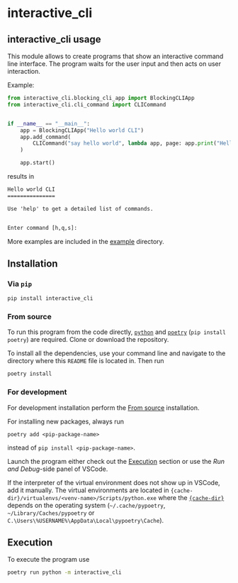# interactive_cli

## interactive_cli usage

This module allows to create programs that show an interactive command line interface. The program waits for the user input and then acts on user interaction.

Example:

```python
from interactive_cli.blocking_cli_app import BlockingCLIApp
from interactive_cli.cli_command import CLICommand


if __name__ == "__main__":
    app = BlockingCLIApp("Hello world CLI")
    app.add_command(
        CLICommand("say hello world", lambda app, page: app.print("Hello world"))
    )

    app.start()
```

results in

```txt
Hello world CLI
===============

Use 'help' to get a detailed list of commands.


Enter command [h,q,s]:
```

More examples are included in the [example](example/) directory.

## Installation

### Via `pip`

```bash
pip install interactive_cli
```

### From source
To run this program from the code directly, [`python`](https://www.python.org/) and [`poetry`](https://python-poetry.org/) (`pip install poetry`) are required. Clone or download the repository.

To install all the dependencies, use your command line and navigate to the directory where this `README` file is located in. Then run

```bash
poetry install
```

### For development

For development installation perform the [From source](#from-source) installation.

For installing new packages, always run
```
poetry add <pip-package-name>
```
instead of `pip install <pip-package-name>`.

Launch the program either check out the [Execution](#execution) section or use the *Run and Debug*-side panel of VSCode.

If the interpreter of the virtual environment does not show up in VSCode, add it manually. The virtual environments are located in `{cache-dir}/virtualenvs/<venv-name>/Scripts/python.exe` where the [`{cache-dir}`](https://python-poetry.org/docs/configuration/#cache-dir) depends on the operating system (`~/.cache/pypoetry`, `~/Library/Caches/pypoetry` or `C.\Users\%USERNAME%\AppData\Local\pypoetry\Cache`).

## Execution

To execute the program use
```bash
poetry run python -m interactive_cli
```

